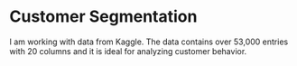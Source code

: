 # Customer Segmentation
I am working with data from Kaggle. The data contains over 53,000 entries with 20 columns and it is ideal for analyzing customer behavior.
